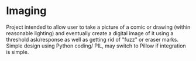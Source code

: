 # Imaging
Project intended to allow user to take a picture of a comic or drawing (within reasonable lighting) and eventually create a digital image of it using a threshold ask/response as well as getting rid of "fuzz" or eraser marks. Simple design using Python coding/ PIL, may switch to Pillow if integration is simple. 
